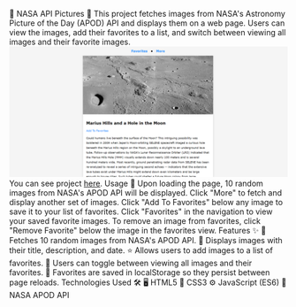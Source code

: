 🌌 NASA API Pictures 🌠
This project fetches images from NASA's Astronomy Picture of the Day (APOD) API and displays them on a web page. Users can view the images, add their favorites to a list, and switch between viewing all images and their favorite images.
![Image site](1.png)
You can see project [here]((https://lambrugeorge.github.io/NASA-APOD/)).
Usage 🚀
Upon loading the page, 10 random images from NASA's APOD API will be displayed.
Click "More" to fetch and display another set of images.
Click "Add To Favorites" below any image to save it to your list of favorites.
Click "Favorites" in the navigation to view your saved favorite images.
To remove an image from favorites, click "Remove Favorite" below the image in the favorites view.
Features ✨
🌠 Fetches 10 random images from NASA's APOD API.
📸 Displays images with their title, description, and date.
⭐ Allows users to add images to a list of favorites.
🔄 Users can toggle between viewing all images and their favorites.
💾 Favorites are saved in localStorage so they persist between page reloads.
Technologies Used 🛠️
🖥️ HTML5
🎨 CSS3
⚙️ JavaScript (ES6)
🚀 NASA APOD API
